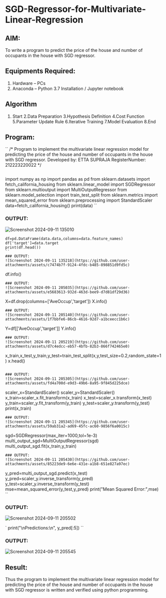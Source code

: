 # SGD-Regressor-for-Multivariate-Linear-Regression

## AIM:
To write a program to predict the price of the house and number of occupants in the house with SGD regressor.

## Equipments Required:
1. Hardware – PCs
2. Anaconda – Python 3.7 Installation / Jupyter notebook

## Algorithm
1. Start
2.Data Preparation
3.Hypothesis Definition
4.Cost Function
5.Parameter Update Rule
6.Iterative Training
7.Model Evaluation
8.End 

## Program:
``
/*
Program to implement the multivariate linear regression model for predicting the price of the house and number of occupants in the house with SGD regressor.
Developed by: ETTA SUPRAJA
RegisterNumber:  212223220022
*/
```
```
import numpy as np
import pandas as pd
from sklearn.datasets import fetch_california_housing
from sklearn.linear_model import SGDRegressor
from sklearn.multioutput import MultiOutputRegressor
from sklearn.model_selection import train_test_split
from sklearn.metrics import mean_squared_error
from sklearn.preprocessing import StandardScaler
data=fetch_california_housing()
print(data)
``
### OUTPUT:

![Screenshot 2024-09-11 135010](https://github.com/user-attachments/assets/3f1ac0d8-627b-49d2-bc95-dd597c6feade)
```
df=pd.DataFrame(data.data,columns=data.feature_names)
df['target']=data.target
print(df.head())
``
### OUTPUT:
![Screenshot 2024-09-11 135218](https://github.com/user-attachments/assets/c7474b7f-9124-4fdc-b485-898851d9fd5c)
```
df.info()
```
### OUTPUT:
![Screenshot 2024-09-11 205035](https://github.com/user-attachments/assets/e5683613-932d-463d-bee9-d7d81df29d36)

```
X=df.drop(columns=['AveOccup','target'])
X.info()
```
### OUTPUT:
![Screenshot 2024-09-11 205140](https://github.com/user-attachments/assets/1f7bbfe6-86cb-4616-92d7-a1bceecc1b6c)

```
Y=df[['AveOccup','target']]
Y.info()
```
### OUTPUT:
![Screenshot 2024-09-11 205219](https://github.com/user-attachments/assets/d7c4edcc-eb57-4bfb-82b3-866f742465e0)

```
x_train,x_test,y_train,y_test=train_test_split(x,y,test_size=0.2,random_state=1)
x.head()
```

### OUTPUT:
![Screenshot 2024-09-11 205305](https://github.com/user-attachments/assets/fd4a700d-e9d3-49b6-8a95-9f845d225dce)

```
scaler_x=StandardScaler()
scaler_y=StandardScaler()
x_train=scaler_x.fit_transform(x_train)
x_test=scaler_x.transform(x_test)
y_train=scaler_y.fit_transform(y_train)
y_test=scaler_y.transform(y_test)
print(x_train)
```
### OUTPUT:
![Screenshot 2024-09-11 205345](https://github.com/user-attachments/assets/59ab31a2-ad69-45fc-ac60-9856f6a0015c)

```
sgd=SGDRegressor(max_iter=1000,tol=1e-3)
multi_output_sgd=MultiOutputRegressor(sgd)
multi_output_sgd.fit(x_train,y_train)
```
### OUTPUT:
![Screenshot 2024-09-11 205430](https://github.com/user-attachments/assets/85223de9-6e6e-431e-a1b8-651e827a97ec)

```
y_pred=multi_output_sgd.predict(x_test)
y_pred=scaler_y.inverse_transform(y_pred)
y_test=scaler_y.inverse_transform(y_test)
mse=mean_squared_error(y_test,y_pred)
print("Mean Squared Error:",mse)
``
### OUTPUT:
![Screenshot 2024-09-11 205502](https://github.com/user-attachments/assets/81a7f3b0-5e20-4bb8-b410-420cf603f73d)

`
print("\nPredictions:\n", y_pred[:5])
``
### OUTPUT:
![Screenshot 2024-09-11 205545](https://github.com/user-attachments/assets/93107a9f-43c0-4924-adff-c31a5dc6c122)



## Result:
Thus the program to implement the multivariate linear regression model for predicting the price of the house and number of occupants in the house with SGD regressor is written and verified using python programming.
